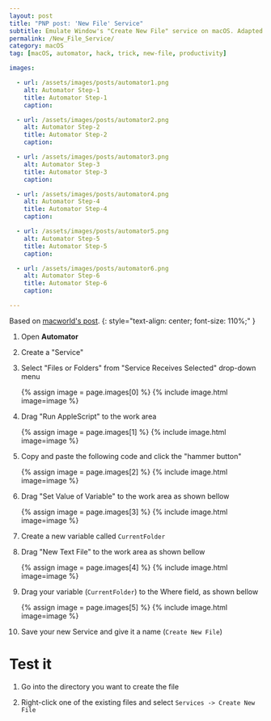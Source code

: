 ```yaml
---
layout: post
title: "PNP post: 'New File' Service"
subtitle: Emulate Window's "Create New File" service on macOS. Adapted from macworld.
permalink: /New_File_Service/
category: macOS
tag: [macOS, automator, hack, trick, new-file, productivity]

images:

  - url: /assets/images/posts/automator1.png
    alt: Automator Step-1
    title: Automator Step-1
    caption:

  - url: /assets/images/posts/automator2.png
    alt: Automator Step-2
    title: Automator Step-2
    caption:

  - url: /assets/images/posts/automator3.png
    alt: Automator Step-3
    title: Automator Step-3
    caption:

  - url: /assets/images/posts/automator4.png
    alt: Automator Step-4
    title: Automator Step-4
    caption:

  - url: /assets/images/posts/automator5.png
    alt: Automator Step-5
    title: Automator Step-5
    caption:

  - url: /assets/images/posts/automator6.png
    alt: Automator Step-6
    title: Automator Step-6
    caption:

---
```



Based on [macworld's post](http://www.macworld.com/article/1151236/os-x/createnewfileservice.html).
{: style="text-align: center; font-size: 110%;" }


1. Open **Automator**

2. Create a "Service"

3. Select "Files or Folders" from "Service Receives Selected" drop-down menu

    {% assign image = page.images[0] %}
    {% include image.html image=image %}

4. Drag "Run AppleScript" to the work area

    {% assign image = page.images[1] %}
    {% include image.html image=image %}

5. Copy and paste the following code and click the "hammer button"

    {% assign image = page.images[2] %}
    {% include image.html image=image %}

6. Drag "Set Value of Variable" to the work area as shown bellow

    {% assign image = page.images[3] %}
    {% include image.html image=image %}

7. Create a new variable called `CurrentFolder`

8. Drag "New Text File" to the work area as shown bellow

    {% assign image = page.images[4] %}
    {% include image.html image=image %}

9. Drag your variable (`CurrentFolder`) to the Where field, as shown bellow

    {% assign image = page.images[5] %}
    {% include image.html image=image %}

10. Save your new Service and give it a name (`Create New File`)



# Test it

1. Go into the directory you want to create the file

2. Right-click one of the existing files and select `Services -> Create New File`
